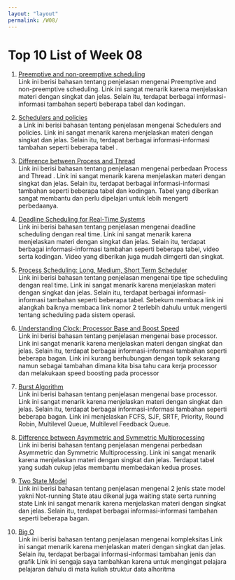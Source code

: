 ```yaml
---
layout: "layout"
permalink: /W08/
---
```


# Top 10 List of Week 08

1. [Preemptive and non-preemptive scheduling](https://www.tutorialspoint.com/preemptive-and-non-preemptive-scheduling)<br>
Link ini berisi bahasan tentang penjelasan mengenai Preemptive and non-preemptive scheduling. 
Link ini sangat menarik karena menjelaskan materi dengan singkat dan jelas. 
Selain itu, terdapat berbagai informasi-informasi tambahan seperti beberapa tabel dan kodingan.

2. [Schedulers and policies](https://www.sciencedirect.com/topics/computer-science/scheduling-policy)<br>a
Link ini berisi bahasan tentang penjelasan mengenai Schedulers and policies. 
Link ini sangat menarik karena menjelaskan materi dengan singkat dan jelas. 
Selain itu, terdapat berbagai informasi-informasi tambahan seperti beberapa tabel .

3. [Difference between Process and Thread](https://www.geeksforgeeks.org/difference-between-process-and-thread/)<br>
Link ini berisi bahasan tentang penjelasan mengenai perbedaan Process and Thread . 
Link ini sangat menarik karena menjelaskan materi dengan singkat dan jelas. 
Selain itu, terdapat berbagai informasi-informasi tambahan seperti beberapa tabel dan kodingan. 
Tabel yang diberikan sangat membantu dan perlu dipelajari untuk lebih mengerti perbedaanya.

4. [Deadline Scheduling for Real-Time Systems](https://study.com/academy/lesson/deadline-scheduling-for-real-time-systems.html)<br>
Link ini berisi bahasan tentang penjelasan mengenai deadline scheduling dengan real time. 
Link ini sangat menarik karena menjelaskan materi dengan singkat dan jelas. 
Selain itu, terdapat berbagai informasi-informasi tambahan seperti beberapa tabel, video serta kodingan.
Video yang diberikan juga mudah dimgerti dan singkat. 

5. [Process Scheduling: Long, Medium, Short Term Scheduler](https://www.guru99.com/process-scheduling.html)<br>
Link ini berisi bahasan tentang penjelasan mengenai tipe tipe scheduling dengan real time. 
Link ini sangat menarik karena menjelaskan materi dengan singkat dan jelas. 
Selain itu, terdapat berbagai informasi-informasi tambahan seperti beberapa tabel.
Sebekum membaca link ini alangkah baiknya membaca link nomor 2 terlebih dahulu untuk mengerti tentang scheduling pada sistem operasi.

6. [Understanding Clock: Processor Base and Boost Speed](https://www.bhphotovideo.com/explora/computers/tips-and-solutions/boost-processors)<br>
Link ini berisi bahasan tentang penjelasan mengenai base processor. 
Link ini sangat menarik karena menjelaskan materi dengan singkat dan jelas. 
Selain itu, terdapat berbagai informasi-informasi tambahan seperti beberapa bagan.
Link ini kurang berhubungan dengan topik sekarang namun sebagai tambahan dimana kita bisa tahu cara kerja processor dan melakukaan speed boosting pada processor

7. [Burst Algorithm](http://www.infomugi.com/2013/07/penjelasan-fcfs-sjf-srtf-priority-round.html)<br>
Link ini berisi bahasan tentang penjelasan mengenai base processor. 
Link ini sangat menarik karena menjelaskan materi dengan singkat dan jelas. 
Selain itu, terdapat berbagai informasi-informasi tambahan seperti beberapa bagan.
Link ini menjelaskan FCFS, SJF, SRTF, Priority, Round Robin, Multilevel Queue, Multilevel Feedback Queue.

8. [Difference between Asymmetric and Symmetric Multiprocessing](https://www.tutorialspoint.com/difference-between-asymmetric-and-symmetric-multiprocessing)<br>
Link ini berisi bahasan tentang penjelasan mengenai perbedaan Asymmetric dan Symmetric Multiprocessing.
Link ini sangat menarik karena menjelaskan materi dengan singkat dan jelas. 
Terdapat tabel yang sudah cukup jelas membantu membedakan kedua proses.

9. [Two State Model](https://slaystudy.com/process-state-models-in-operating-system/)<br>
Link ini berisi bahasan tentang penjelasan mengenai 2 jenis state model yakni Not-running State atau dikenal juga waiting state serta running state
Link ini sangat menarik karena menjelaskan materi dengan singkat dan jelas. 
Selain itu, terdapat berbagai informasi-informasi tambahan seperti beberapa bagan.

10. [Big O](https://medium.com/bee-solution-partners/penjelasan-sederhana-tentang-time-complexity-dan-big-o-notation-4337ba275cfe)<br>
Link ini berisi bahasan tentang penjelasan mengenai kompleksitas
Link ini sangat menarik karena menjelaskan materi dengan singkat dan jelas. 
Selain itu, terdapat berbagai informasi-informasi tambahan jenis dan grafik
Link ini sengaja saya tambahkan karena untuk mengingat pelajara pelajaran dahulu di mata kuliah struktur data alhoritma
